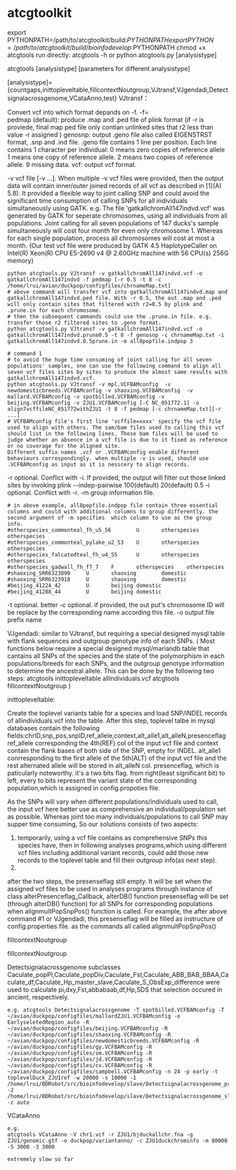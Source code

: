 # atcgtoolkit

export PYTHONPATH=/path/to/atcgtoolkit/build:$PYTHONPATH
export PYTHON=/path/to/atcgtoolkit/build/bioinfodevelop:$PYTHONPATH
chmod +x atcgtools
run directly:
atcgtools -h
or 
python atcgtools.py [analysistype]


atcgtools [analysistype] [parameters for different analysistype]

[analysistype]={countgaps,inittopleveltable,fillcontextNoutgroup,VJtransf,VJgendadi,Detectsignalacrossgenome,VCataAnno,test}
 VJtransf：
 
 Convert vcf into which format depands on -f. 
 -f=	
 pedmap (default): produce .map and .ped file of plink format (if -r is proviede, final map ped file only contian unlinked sites that r2 less than value -r assigned )
 genosnp: output .geno file also called EIGENSTRST format, .snp and .ind file. 
 	 .geno file contains 1 line per position. Each line contains 1 character per individual:
 	 	0 means zero copies of reference allele
 	 	1 means one copy of reference allele.
 	 	2 means two copies of reference allele.
 	 	9 missing data.
 vcf: output vcf format. 
 
 -v vcf file [-v ...].  When multiple -v vcf files were provided, then the output data will contain inner/outer joined records of all vcf as described in [1](AI 5.8). It provided a flexible way to joint calling SNP and could avoid the significant time consumption of calling SNPs for all individuals simultaneously using GATK.
 e.g. The file 'gatkallchromAll147indvd.vcf' was generated by GATK for seperate chromosomes, using all individuals from all populations. Joint calling for all seven populations of 147 ducks's sample simultaneously will cost four month for even only chromosome 1. Whereas for each single population, process all chromosomes will cost at most a month. 
 (Our test vcf file were produced by GATK 4.5 HaplotypeCaller on Intel(R) Xeon(R) CPU E5-2690 v4 @ 2.60GHz machine with 56 CPU(s) 256G memory)
 
 	python atcgtools.py VJtransf -v gatkallchromAll147indvd.vcf -o gatkallchromAll147indvd -f pedmap [-r 0.5 -t 8 -c /home/lrui/avian/duckpop/configfiles/chrnameMap.txt]
 	# above command will transfer vcf into gatkallchromAll147indvd.map and gatkallchromAll147indvd.ped file. With -r 0.5, the out .map and .ped will only contain sites that filtered with r2=0.5 by plink and .prune.in for each chromosome.
 	# then the subsequent cammands could use the .prune.in file. e.g. transfer those r2 filtered sites to .geno format.  
 	python atcgtools.py VJtransf -v gatkallchromAll147indvd.vcf -o gatkallchromAll147indvd.prune0.5 -t 8 -f genosnp -c chrnameMap.txt -i gatkallchromAll147indvd.0.5prune.in -m all8popfile.indpop 3

 	# command 1
 	# to avoid the huge time consuming of joint calling for all seven populations' samples, one can use the following command to align all seven vcf files sites by sites to produce the almost same results with gatkallchromAll147indvd.vcf.
 	python atcgtools.py VJtransf -v mpl.VCFBAMconfig  -v newdomesticbreeds.VCFBAMconfig -v shaoxing.VCFBAMconfig  -v mallard.VCFBAMconfig -v spotbilled.VCFBAMconfig -v beijing.VCFBAMconfig -v ZJU1.VCFBAMconfig [-C NC_051772.1] -o align7vcffileNC_051772withZJU1 -t 8 -f pedmap [-c chrnameMap.txt][-r ...]
	# VCFBAMconfig file's first line 'vcffile=xxxx' specify the vcf file used to align with others. The sam/bam files used to calling this vcf should list in the following lines. Those bam files will be used to judge whether an absence in a vcf file is due to it fixed as reference or no coverage for the aligned site. 
	Different suffix names .vcf or .VCFBAMconfig enable different behaviours correspondingly. when multiple -v is used, should use .VCFBAMconfig as input as it is nesscery to align records.
	
 -r optional. Conflict with -i. If provided, the output will filter out those linked sites by invoking plink --indep-pairwise 100(default) 20(default) 0.5
 -i optional. Conflict with -r.
 -m group information file. 
 	
  	# in above example, all8popfile.indpop file contain three essential columns and could with additional columns to group differently. the second argument of -m specifies  which column to use as the group info.
  	#otherspecies_commonteal_fh_u5_56        U       otherspecies    otherspecies
 	#otherspecies_commonteal_pylake_u2_53    U       otherspecies    otherspecies
 	#otherspecies_falcatedteal_fh_u4_55      U       otherspecies    otherspecies
 	#otherspecies_gadwall_fh_f7_7    F       otherspecies    otherspecies
 	#shaoxing_SRR6323890     U       shaoxing        domestic
 	#shaoxing_SRR6323918     U       shaoxing        domestic
 	#beijing_41224_42        U       beijing domestic
	#beijing_41288_44        U       beijing domestic
 -t optional. better
 -c optional. if provided, the out put's chromosome ID will be replace by the corresponding name according this file.
 -o output file prefix name
 	
 VJgendadi: similar to VJtransf, but requiring a special designed mysql table with flank sequences and outgroup genotype info of each SNPs.
( Most functions below require a special designed mysql/mariandb table that cantains all SNPs of the species and the state of the polymorphism in each populations/breeds for each SNPs, 
  and the outgroup genotype information to determine the ancestral allele. This can be done by the following two steps:
 atcgtools inittopleveltable allindividuals.vcf
 atcgtools fillcontextNoutgroup 
 )
 
 inittopleveltable:
 
 Create the toplevel variants table for a species and load SNP/INDEL records of allindividuals.vcf into the table.
 After this step, toplevel talbe in mysql databases contain the following fields:chrID,snp_pos,snpID,ref_allele,context,alt_alle1,alt_alleN,presenceflag
 ref_allele corresponding the 4th(REF) col of the input vcf file and context contain the flank bases of both side of the SNP, empty for INDEL.
 alt_alle1 conrresponding to the first allele of the 5th(ALT) of the input vcf file and the rest alternated allele will be stored in alt_alleN col.
 presenceflag, which is paticularly noteworthy. it's a two bits flag. from right(least significant bit) to left, every to bits represent the variant state of the corresponding population,which is assigned in config.propoties file.
 	
 As the SNPs will vary when different populations/individuals used to call, the input vcf here better use as comprehensive an individual/population set as possible. 
 Whereas joint too many individuals/populations to call SNP may supper time consuming, So our solutions consists of two aspects:
 1) temporarily, using a vcf file contains as comprehensive SNPs this species have, then in following analyses programs,which using different vcf files including additional variant records, could add those new records to the toplevel table and fill their outgroup info(as next step).
 2) 
 after the two steps, the presenseflag still empty. It will be set when the assigned vcf files to be used in analyses programs through instance of class alterPresenceflag_Callback, alterDB() function
 presenseflag will be set (through alterDB() function) for all SNPs for corresponding populations when alignmultPopSnpPos() function is called. For example, the after above command #1 or VJgendadi, this presenseflag will be filled as instructure of config.properties file. as the commands all called alignmultPopSnpPos()

 fillcontextNoutgroup
 
 fillcontextNoutgroup


 Detectsignalacrossgenome
 subclasses Caculate_popPI,Caculate_popDiv,Caculate_Fst,Caculate_ABB_BAB_BBAA,Caculate_df,Caculate_Hp_master_slave,Caculate_S_ObsExp_difference were used to
 calculate pi,dxy,Fst,abbabaab,df,Hp,SDS that selection occured in ancient, respectively.
	
	e.g. atcgtools Detectsignalacrossgenome -T spotbilled.VCFBAMconfig -T ~/avian/duckpop/configfiles/mallardZJU1.VCFBAMconfig -o EarlyseletedRegion_auto -R ~/avian/duckpop/configfiles/beijing.VCFBAMconfig -R ~/avian/duckpop/configfiles/shaoxing.VCFBAMconfig -R ~/avian/duckpop/configfiles/newdomesticbreeds.VCFBAMconfig -R ~/avian/duckpop/configfiles/gy.VCFBAMconfig -R ~/avian/duckpop/configfiles/sm.VCFBAMconfig -R ~/avian/duckpop/configfiles/jd.VCFBAMconfig -R ~/avian/duckpop/configfiles/cv.VCFBAMconfig -R ~/avian/duckpop/configfiles/campbell.VCFBAMconfig -n 24 -p early -t toplevelDuck_ZJU1ref -w 20000 -s 10000 -1 /home/lrui/BDRobot/src/bioinfodevelop/slave/Detectsignalacrossgenome_producecorrelation_slave.py -2 /home/lrui/BDRobot/src/bioinfodevelop/slave/Detectsignalacrossgenome_slidewin_slave.py -c auto

 VCataAnno
	
	e.g. 
	atcgtools VCataAnno -V chr1.vcf -r ZJU1/bjduckallchr.fna -g ZJU1/genomic.gtf -o duckpop/variantanno/ -c ZJU1duckchrominfo -m 80000 -5 3000 -3 3000
	
	extremely slow so far
